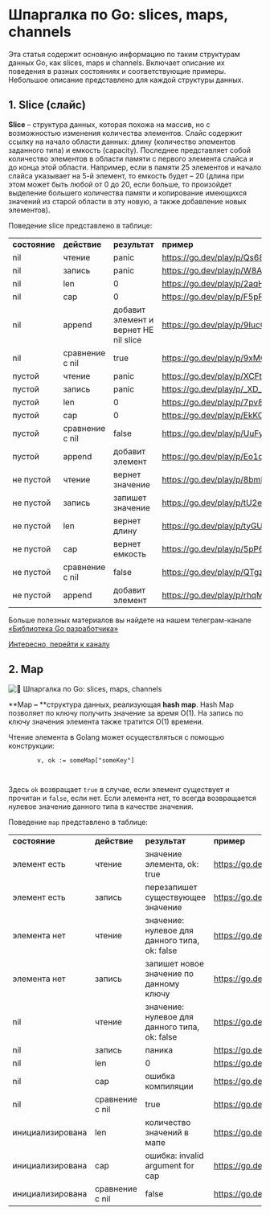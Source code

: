 # Шпаргалка по Go: slices, maps, channels

Эта статья содержит основную информацию по таким структурам данных Go, как slices, maps и channels. Включает описание их поведения в разных состояниях и соответствующие примеры. Небольшое описание представлено для каждой структуры данных.

## 1. Slice (слайс)

**Slice** – структура данных, которая похожа на массив, но с возможностью изменения количества элементов. Слайс содержит ссылку на начало области данных: длину (количество элементов заданного типа) и емкость (capacity). Последнее представляет собой количество элементов в области памяти с первого элемента слайса и до конца этой области. Например, если в памяти 25 элементов и начало слайса указывает на 5-й элемент, то емкость будет – 20 (длина при этом может быть любой от 0 до 20, если больше, то произойдет выделение большего количества памяти и копирование имеющихся значений из старой области в эту новую, а также добавление новых элементов).

Поведение slice представлено в таблице:

|               |                 |                                       |                                     |
| ------------- | --------------- | ------------------------------------- | ----------------------------------- |
| **состояние** | **действие**    | **результат**                         | **пример**                          |
| nil           | чтение          | panic                                 | <https://go.dev/play/p/Qs685lg2Erx> |
| nil           | запись          | panic                                 | <https://go.dev/play/p/W8A_zl0mZga> |
| nil           | len             | 0                                     | <https://go.dev/play/p/2aqHrfcOD9L> |
| nil           | cap             | 0                                     | <https://go.dev/play/p/F5pF3lXtsQa> |
| nil           | append          | добавит элемент и вернет НЕ nil slice | <https://go.dev/play/p/9Iuc01njT4o> |
| nil           | сравнение с nil | true                                  | <https://go.dev/play/p/9xMO8_9GZ6c> |
| пустой        | чтение          | panic                                 | <https://go.dev/play/p/XCFt5Dp7F6m> |
| пустой        | запись          | panic                                 | <https://go.dev/play/p/_XD_f_IoKVD> |
| пустой        | len             | 0                                     | <https://go.dev/play/p/7pv8uwgBeNu> |
| пустой        | cap             | 0                                     | <https://go.dev/play/p/EkKOleG9pRW> |
| пустой        | сравнение с nil | false                                 | <https://go.dev/play/p/UuFyP_NLzIS> |
| пустой        | append          | добавит элемент                       | <https://go.dev/play/p/Eo1o7udaP14> |
| не пустой     | чтение          | вернет значение                       | <https://go.dev/play/p/8bmLymnJBHX> |
| не пустой     | запись          | запишет значение                      | <https://go.dev/play/p/tU2ei00iyWE> |
| не пустой     | len             | вернет длину                          | <https://go.dev/play/p/tyGUNUD1Eje> |
| не пустой     | cap             | вернет емкость                        | <https://go.dev/play/p/5pP6Xo_eHfu> |
| не пустой     | сравнение с nil | false                                 | <https://go.dev/play/p/QTgzq6f62VS> |
| не пустой     | append          | добавит элемент                       | <https://go.dev/play/p/rhqMPn3Cees> |

Больше полезных материалов вы найдете на нашем телеграм-канале [«Библиотека Go разработчика»](https://t.me/goproglib)

[Интересно, перейти к каналу](https://t.me/goproglib)

## 2. Map

![📜 Шпаргалка по Go: slices, maps, channels](https://media.proglib.io/posts/2023/03/31/0d9ace611bad1fe8beba2f8113c29017.jpg)

**Map **–** **структура данных, реализующая **hash map**. Hash Map позволяет по ключу получить значение за время O(1). На запись по ключу значения элемента также тратится O(1) времени.

Чтение элемента в Golang может осуществляться с помощью конструкции:

```
        v, ok := someMap["someKey"]

    
```

Здесь `ok` возвращает `true` в случае, если элемент существует и прочитан и `false`, если нет. Если элемента нет, то всегда возвращается нулевое значение данного типа в качестве значения.

Поведение `map` представлено в таблице:

|                  |                 |                                               |                                     |
| ---------------- | --------------- | --------------------------------------------- | ----------------------------------- |
| **состояние**    | **действие**    | **результат**                                 | **пример**                          |
| элемент есть     | чтение          | значение элемента, ok: true                   | <https://go.dev/play/p/3-KR5o2s_PP> |
| элемент есть     | запись          | перезапишет существующее значение             | <https://go.dev/play/p/Z2K9FuJd15e> |
| элемента нет     | чтение          | значение: нулевое для данного типа, ok: false | <https://go.dev/play/p/gHy8zKFc8JK> |
| элемента нет     | запись          | запишет новое значение по данному ключу       | <https://go.dev/play/p/Y487vvnOD-y> |
| nil              | чтение          | значение: нулевое для данного типа, ok: false | <https://go.dev/play/p/9ysg-MjuhXr> |
| nil              | запись          | паника                                        | <https://go.dev/play/p/VrXlQK1XaLd> |
| nil              | len             | 0                                             | <https://go.dev/play/p/BJ3_cRC8ZSL> |
| nil              | cap             | ошибка компиляции                             | <https://go.dev/play/p/siDXBNoNl5T> |
| nil              | сравнение с nil | true                                          | <https://go.dev/play/p/zJDrAbVumih> |
| инициализирована | len             | количество значений в мапе                    | <https://go.dev/play/p/BQ-yb71aSaQ> |
| инициализирована | cap             | ошибка: invalid argument for cap              | <https://go.dev/play/p/oLQKWp_hHxW> |
| инициализирована | сравнение с nil | false                                         | <https://go.dev/play/p/zTMnkuE2qEP> |
